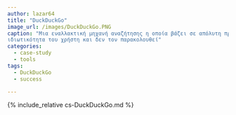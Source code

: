 ```yaml
---
author: lazar64
title: "DuckDuckGo"
image_url: /images/DuckDuckGo.PNG
caption: "Μια εναλλακτική μηχανή αναζήτησης η οποία βάζει σε απόλυτη προτεραιότητα την
ιδιωτικότητα του χρήστη και δεν τον παρακολουθεί"
categories:
  - case-study
  - tools
tags:
  - DuckDuckGo
  - success

---
```


{% include_relative cs-DuckDuckGo.md %}


